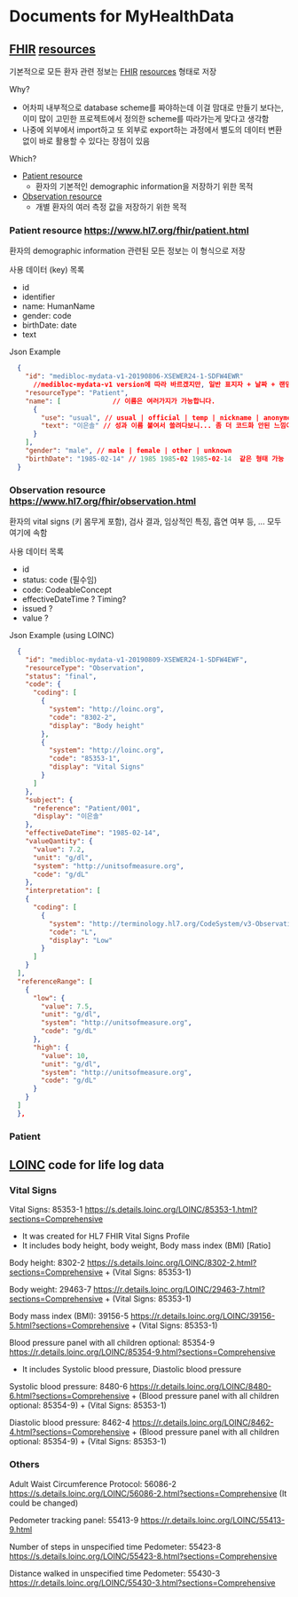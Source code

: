 # Documents for MyHealthData

## [FHIR](http://hl7.org/fhir/) [resources](https://www.hl7.org/fhir/resourcelist.html)

기본적으로 모든 환자 관련 정보는 [FHIR](http://hl7.org/fhir/) [resources](https://www.hl7.org/fhir/resourcelist.html) 형태로 저장

Why?
- 어차피 내부적으로 database scheme를 짜야하는데 이걸 맘대로 만들기 보다는, 이미 많이 고민한 프로젝트에서 정의한 scheme를 따라가는게 맞다고 생각함
- 나중에 외부에서 import하고 또 외부로 export하는 과정에서 별도의 데이터 변환 없이 바로 활용할 수 있다는 장점이 있음

Which?
- [Patient resource](https://www.hl7.org/fhir/patient.html)
  - 환자의 기본적인 demographic information을 저장하기 위한 목적
- [Observation resource](https://www.hl7.org/fhir/observation.html)
  - 개별 환자의 여러 측정 값을 저장하기 위한 목적

### Patient resource https://www.hl7.org/fhir/patient.html

환자의 demographic information 관련된 모든 정보는 이 형식으로 저장

사용 데이터 (key) 목록
- id
- identifier
- name: HumanName
- gender: code
- birthDate: date
- text


Json Example
```json
  {
    "id": "medibloc-mydata-v1-20190806-XSEWER24-1-SDFW4EWR" 
      //medibloc-mydata-v1 version에 따라 바르겠지만, 일반 표지자 + 날짜 + 랜덤숫자문자(based on 기기번호) + 순번 + 랜덤숫자문자(based on 환자번호)
    "resourceType": "Patient",
    "name": [             // 이름은 여러가지가 가능합니다.
      {
        "use": "usual", // usual | official | temp | nickname | anonymous | old | maiden
        "text": "이은솔" // 성과 이름 붙여서 쓸려다보니... 좀 더 코드화 안된 느낌이지만 이걸 쓰기로
      }
    ],
    "gender": "male", // male | female | other | unknown
    "birthDate": "1985-02-14" // 1985 1985-02 1985-02-14  같은 형태 가능
  }
```

### Observation resource https://www.hl7.org/fhir/observation.html

환자의 vital signs (키 몸무게 포함), 검사 결과, 임상적인 특징, 흡연 여부 등, ... 모두 여기에 속함

사용 데이터 목록
- id
- status: code (필수임)
- code: CodeableConcept
- effectiveDateTime ? Timing?
- issued ? 
- value ?


Json Example (using LOINC)
```json
  {
    "id": "medibloc-mydata-v1-20190809-XSEWER24-1-SDFW4EWF",
    "resourceType": "Observation",
    "status": "final",
    "code": {
      "coding": [
        {
          "system": "http://loinc.org",
          "code": "8302-2",
          "display": "Body height"
        },
        {
          "system": "http://loinc.org",
          "code": "85353-1",
          "display": "Vital Signs"
        }
      ]
    },
    "subject": {
      "reference": "Patient/001",
      "display": "이은솔" 
    },
    "effectiveDateTime": "1985-02-14",
    "valueQantity": {
      "value": 7.2,
      "unit": "g/dl",
      "system": "http://unitsofmeasure.org",
      "code": "g/dL"
    },
    "interpretation": [
    {
      "coding": [
        {
          "system": "http://terminology.hl7.org/CodeSystem/v3-ObservationInterpretation",
          "code": "L",
          "display": "Low"
        }
      ]
    }
  ],
  "referenceRange": [
    {
      "low": {
        "value": 7.5,
        "unit": "g/dl",
        "system": "http://unitsofmeasure.org",
        "code": "g/dL"
      },
      "high": {
        "value": 10,
        "unit": "g/dl",
        "system": "http://unitsofmeasure.org",
        "code": "g/dL"
      }
    }
  ]
  },
```




### Patient

## [LOINC](https://loinc.org/) code for life log data

### Vital Signs

Vital Signs: 85353-1 https://s.details.loinc.org/LOINC/85353-1.html?sections=Comprehensive
- It was created for HL7 FHIR Vital Signs Profile
- It includes body height, body weight, Body mass index (BMI) [Ratio]	

Body height: 8302-2 https://s.details.loinc.org/LOINC/8302-2.html?sections=Comprehensive + (Vital Signs: 85353-1)

Body weight: 29463-7 https://r.details.loinc.org/LOINC/29463-7.html?sections=Comprehensive + (Vital Signs: 85353-1)

Body mass index (BMI): 
39156-5 https://r.details.loinc.org/LOINC/39156-5.html?sections=Comprehensive + (Vital Signs: 85353-1)

Blood pressure panel with all children optional: 85354-9 https://r.details.loinc.org/LOINC/85354-9.html?sections=Comprehensive
- It includes Systolic blood pressure, Diastolic blood pressure

Systolic blood pressure: 8480-6 https://r.details.loinc.org/LOINC/8480-6.html?sections=Comprehensive + (Blood pressure panel with all children optional: 85354-9) + (Vital Signs: 85353-1)

Diastolic blood pressure: 8462-4 https://r.details.loinc.org/LOINC/8462-4.html?sections=Comprehensive + (Blood pressure panel with all children optional: 85354-9) + (Vital Signs: 85353-1)

### Others

Adult Waist Circumference Protocol: 56086-2 https://s.details.loinc.org/LOINC/56086-2.html?sections=Comprehensive (It could be changed)

Pedometer tracking panel: 55413-9 https://r.details.loinc.org/LOINC/55413-9.html

Number of steps in unspecified time Pedometer: 55423-8 https://s.details.loinc.org/LOINC/55423-8.html?sections=Comprehensive

Distance walked in unspecified time Pedometer: 55430-3 https://r.details.loinc.org/LOINC/55430-3.html?sections=Comprehensive